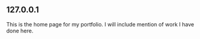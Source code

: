 ## 127.0.0.1

This is the home page for my portfolio. I will include mention of work I have done here.
